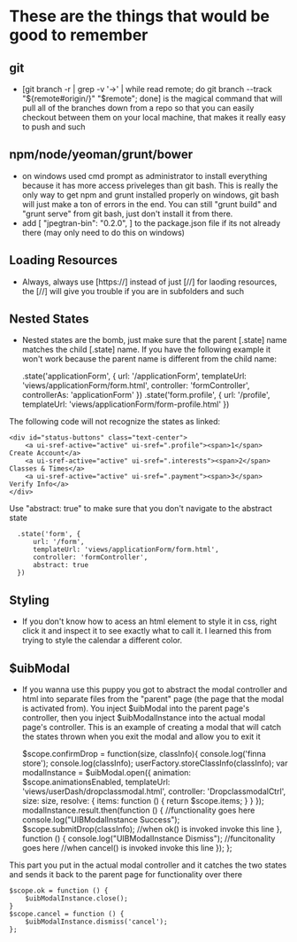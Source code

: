 # These are the things that would be good to remember 

## git
- [git branch -r | grep -v '\->' | while read remote; do git branch --track "${remote#origin/}" "$remote"; done] is the magical command that will pull all of the branches down from a repo so that you can easily checkout between them on your local machine, that makes it really easy to push and such

## npm/node/yeoman/grunt/bower
- on windows used cmd prompt as administrator to install everything because it has more access priveleges than git bash. This is really the only way to get npm and grunt installed properly on windows, git bash will just make a ton of errors in the end. You can still "grunt build" and "grunt serve" from git bash, just don't install it from there.
- add [ "jpegtran-bin": "0.2.0", ] to the package.json file if its not already there (may only need to do this on windows)

## Loading Resources
- Always, always use [https://] instead of just [//] for laoding resources, the [//] will give you trouble if you are in subfolders and such

## Nested States
- Nested states are the bomb, just make sure that the parent [.state] name matches the child [.state] name. If you have the following example it won't work because the parent name is different from the child name:

    .state('applicationForm', {
        url: '/applicationForm',
        templateUrl: 'views/applicationForm/form.html',
        controller: 'formController',
        controllerAs: 'applicationForm'
    })
    .state('form.profile', {
        url: '/profile',
        templateUrl: 'views/applicationForm/form-profile.html'
    })
    

    
The following code will not recognize the states as linked:

    <div id="status-buttons" class="text-center">
        <a ui-sref-active="active" ui-sref=".profile"><span>1</span> Create Account</a>
        <a ui-sref-active="active" ui-sref=".interests"><span>2</span> Classes & Times</a>
        <a ui-sref-active="active" ui-sref=".payment"><span>3</span> Verify Info</a>
    </div>
    
Use "abstract: true" to make sure that you don't navigate to the abstract state
      
      .state('form', {
          url: '/form',
          templateUrl: 'views/applicationForm/form.html',
          controller: 'formController',
          abstract: true
      })
## Styling
- If you don't know how to acess an html element to style it in css, right click it and inspect it to see exactly what to call it. I learned this from trying to style the calendar a different color.
      
## $uibModal
- If you wanna use this puppy you got to abstract the modal controller and html into separate files from the "parent" page (the page that the modal is activated from). You inject $uibModal into the parent page's controller, then you inject $uibModalInstance into the actual modal page's controller.
This is an example of creating a modal that will catch the states thrown when you exit the modal and allow you to exit it

    $scope.confirmDrop = function(size, classInfo){
      console.log('finna store');
      console.log(classInfo);
      userFactory.storeClassInfo(classInfo);
      var modalInstance = $uibModal.open({
        animation: $scope.animationsEnabled,
        templateUrl: 'views/userDash/dropclassmodal.html',
        controller: 'DropclassmodalCtrl',
        size: size,
        resolve: {
          items: function () {
            return $scope.items;
          }
        }
      });
      modalInstance.result.then(function () {
          //functionality goes here 
          console.log("UIBModalInstance Success");
          $scope.submitDrop(classInfo); //when ok() is invoked invoke this line
      }, function () {
          console.log("UIBModalInstance Dismiss");
          //funcitonality goes here //when cancel() is invoked invoke this line
      }); 
    };
    
This part you put in the actual modal controller and it catches the two states and sends it back to the parent page for functionality over there

    $scope.ok = function () {
        $uibModalInstance.close();
    }
    $scope.cancel = function () {
        $uibModalInstance.dismiss('cancel');
    };